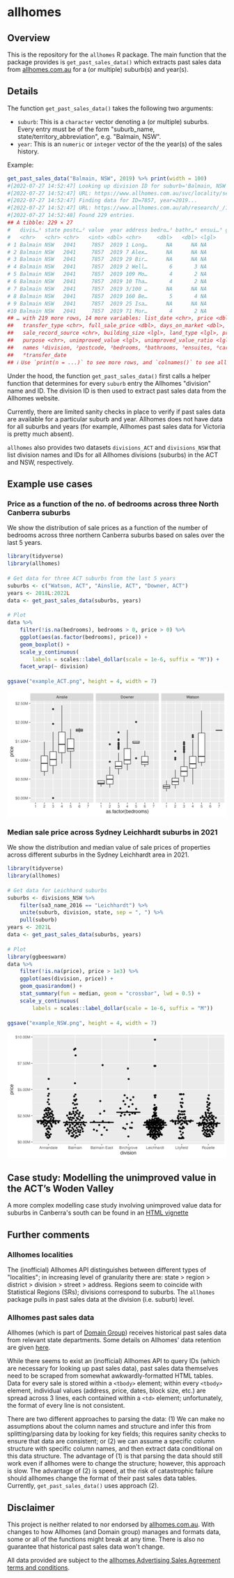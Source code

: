 # allhomes

## Overview

This is the repository for the `allhomes` R package. The main function that the package provides is `get_past_sales_data()` which extracts past sales data from [allhomes.com.au](allhomes.com.au) for a (or multiple) suburb(s) and year(s).

## Details

The function `get_past_sales_data()` takes the following two arguments:

- `suburb`: This is a `character` vector denoting a (or multiple) suburbs. Every entry must be of the form "suburb_name, state/territory_abbreviation", e.g. "Balmain, NSW".
- `year`: This is an `numeric` or `integer` vector of the the year(s) of the sales history.

Example:

```r
get_past_sales_data("Balmain, NSW", 2019) %>% print(width = 100)
#[2022-07-27 14:52:47] Looking up division ID for suburb='Balmain, NSW'...
#[2022-07-27 14:52:47] URL: https://www.allhomes.com.au/svc/locality/searchallbyname?st=NSW&n=balmain
#[2022-07-27 14:52:47] Finding data for ID=7857, year=2019...
#[2022-07-27 14:52:47] URL: https://www.allhomes.com.au/ah/research/_/120785712/sale-history?year=2019
#[2022-07-27 14:52:48] Found 229 entries.
## A tibble: 229 × 27
#   divis…¹ state postc…² value  year address bedro…³ bathr…⁴ ensui…⁵ garages carpo…⁶ contr…⁷ trans…⁸
#   <chr>   <chr> <chr>   <int> <dbl> <chr>     <dbl>   <dbl> <lgl>     <dbl> <lgl>   <chr>   <chr>  
# 1 Balmain NSW   2041     7857  2019 1 Long…      NA      NA NA           NA NA      06/12/… 02/04/…
# 2 Balmain NSW   2041     7857  2019 7 Alex…      NA      NA NA           NA NA      30/08/… 16/10/…
# 3 Balmain NSW   2041     7857  2019 29 Bir…      NA      NA NA           NA NA      25/10/… 06/12/…
# 4 Balmain NSW   2041     7857  2019 2 Well…       6       3 NA            4 NA      25/05/… 26/08/…
# 5 Balmain NSW   2041     7857  2019 109 Mo…       4       2 NA            2 NA      25/02/… 08/04/…
# 6 Balmain NSW   2041     7857  2019 10 Tha…       4       2 NA            4 NA      05/10/… 16/12/…
# 7 Balmain NSW   2041     7857  2019 3/100 …      NA      NA NA           NA NA      18/07/… 06/09/…
# 8 Balmain NSW   2041     7857  2019 160 Be…       5       4 NA            1 NA      18/10/… 13/12/…
# 9 Balmain NSW   2041     7857  2019 25 Isa…      NA      NA NA           NA NA      01/05/… 02/09/…
#10 Balmain NSW   2041     7857  2019 71 Mor…       4       2 NA            2 NA      24/05/… 05/07/…
## … with 219 more rows, 14 more variables: list_date <chr>, price <dbl>, block_size <dbl>,
##   transfer_type <chr>, full_sale_price <dbl>, days_on_market <dbl>, sale_type <lgl>,
##   sale_record_source <chr>, building_size <lgl>, land_type <lgl>, property_type <lgl>,
##   purpose <chr>, unimproved_value <lgl>, unimproved_value_ratio <lgl>, and abbreviated variable
##   names ¹​division, ²​postcode, ³​bedrooms, ⁴​bathrooms, ⁵​ensuites, ⁶​carports, ⁷​contract_date,
##   ⁸​transfer_date
## ℹ Use `print(n = ...)` to see more rows, and `colnames()` to see all variable names
```

Under the hood, the function `get_past_sales_data()` first calls a helper function that determines for every `suburb` entry the Allhomes "division" name and ID. The division ID is then used to extract past sales data from the Allhomes website.

Currently, there are limited sanity checks in place to verify if past sales data are available for a particular suburb and year. Allhomes does not have data for all suburbs and years (for example, Allhomes past sales data for Victoria is pretty much absent).

`allhomes` also provides two datasets `divisions_ACT` and `divisions_NSW` that list division names and IDs for all Allhomes divisions (suburbs) in the ACT and NSW, respectively.


## Example use cases

### Price as a function of the no. of bedrooms across three North Canberra suburbs

We show the distribution of sale prices as a function of the number of bedrooms
across three northern Canberra suburbs based on sales over the last 5 years.

```r
library(tidyverse)
library(allhomes)

# Get data for three ACT suburbs from the last 5 years 
suburbs <- c("Watson, ACT", "Ainslie, ACT", "Downer, ACT")
years <- 2018L:2022L
data <- get_past_sales_data(suburbs, years)

# Plot
data %>%
    filter(!is.na(bedrooms), bedrooms > 0, price > 0) %>%
    ggplot(aes(as.factor(bedrooms), price)) +
    geom_boxplot() +
    scale_y_continuous(
        labels = scales::label_dollar(scale = 1e-6, suffix = "M")) +
    facet_wrap(~ division)

ggsave("example_ACT.png", height = 4, width = 7)
```

![](example_ACT.png)


### Median sale price across Sydney Leichhardt suburbs in 2021

We show the distribution and median value of sale prices of properties across
different suburbs in the Sydney Leichhardt area in 2021.

```r
library(tidyverse)
library(allhomes)

# Get data for Leichhard suburbs
suburbs <- divisions_NSW %>%
    filter(sa3_name_2016 == "Leichhardt") %>%
    unite(suburb, division, state, sep = ", ") %>%
    pull(suburb)
years <- 2021L
data <- get_past_sales_data(suburbs, years)

# Plot
library(ggbeeswarm)
data %>%
    filter(!is.na(price), price > 1e3) %>%
    ggplot(aes(division, price)) +
    geom_quasirandom() +
    stat_summary(fun = median, geom = "crossbar", lwd = 0.5) +
    scale_y_continuous(
        labels = scales::label_dollar(scale = 1e-6, suffix = "M"))

ggsave("example_NSW.png", height = 4, width = 7)
```

![](example_NSW.png)

## Case study: Modelling the unimproved value in the ACT’s Woden Valley

A more complex modelling case study involving unimproved value data for suburbs in Canberra's south can be found in an [HTML vignette](https://htmlpreview.github.io/?https://raw.githubusercontent.com/mevers/allhomes/main/vignettes/UV_model.html)


## Further comments

### Allhomes localities

The (inofficial) Allhomes API distinguishes between different types of "localities"; in increasing level of granularity there are: state > region > district > division > street > address. Regions seem to coincide with Statistical Regions (SRs); divisions correspond to suburbs. The `allhomes` package pulls in past sales data at the division (i.e. suburb) level.

### Allhomes past sales data

Allhomes (which is part of [Domain Group](https://en.wikipedia.org/wiki/Domain_Group)) receives historical past sales data from relevant state departments. Some details on Allhomes' data retention are given [here](https://help.allhomes.com.au/hc/en-us/articles/360055268773-Removal-of-historical-sales-data). 

While there seems to exist an (inofficial) Allhomes API to query IDs (which are necessary for looking up past sales data), past sales data themselves need to be scraped from somewhat awkwardly-formatted HTML tables. Data for every sale is stored within a `<tbody>` element; within every `<tbody>` element, individual values (address, price, dates, block size, etc.) are spread across 3 lines, each contained within a `<td>` element; unfortunately, the format of every line is not consistent.

There are two different approaches to parsing the data: (1) We can make no assumptions about the column names and structure and infer this from splitting/parsing data by looking for key fields; this requires sanity checks to ensure that data are consistent; or (2) we can assume a specific column structure with specific column names, and then extract data conditional on this data structure. The advantage of (1) is that parsing the data should still work even if allhomes were to change the structure; however, this approach is slow. The advantage of (2) is speed, at the risk of catastrophic failure should allhomes change the format of their past sales data tables. Currently, `get_past_sales_data()` uses approach (2).


## Disclaimer

This project is neither related to nor endorsed by [allhomes.com.au](allhomes.com.au). With changes to how Allhomes (and Domain group) manages and formats data, some or all of the functions might break at any time. There is also no guarantee that historical past sales data won't change.

All data provided are subject to the [allhomes Advertising Sales Agreement terms and conditions](https://www.allhomes.com.au/ah/advertising-terms/).

